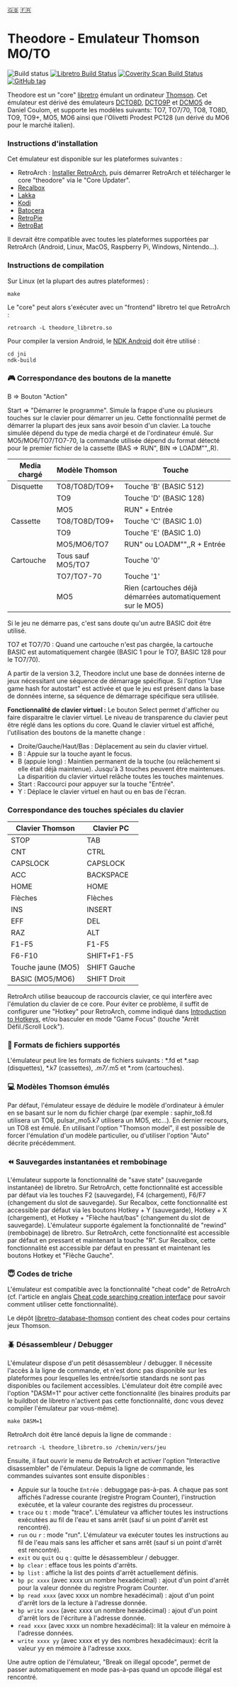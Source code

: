 [:gb:](https://github.com/Zlika/theodore/blob/master/README.md)
[:fr:](https://github.com/Zlika/theodore/blob/master/README-FR.md)

Theodore - Emulateur Thomson MO/TO
=====================================

![Build status](https://github.com/Zlika/theodore/workflows/CI/badge.svg)
[![Libretro Build Status](https://img.shields.io/gitlab/pipeline/libretro/theodore/master?gitlab_url=https%3A%2F%2Fgit.libretro.com)](https://git.libretro.com/libretro/theodore/-/pipelines)
[![Coverity Scan Build Status](https://scan.coverity.com/projects/15677/badge.svg)](https://scan.coverity.com/projects/zlika-theodore)
[![GitHub tag](https://img.shields.io/github/tag/Zlika/theodore.svg)](https://github.com/Zlika/theodore/releases)

Theodore est un "core" [libretro](https://github.com/libretro) émulant un ordinateur [Thomson](https://fr.wikipedia.org/wiki/Gamme_MOTO). Cet émulateur est dérivé des émulateurs [DCTO8D](http://dcto8.free.fr/), [DCTO9P](http://dcto9p.free.fr/) et [DCMO5](http://dcmo5.free.fr/) de Daniel Coulom, et supporte les modèles suivants: TO7, TO7/70, TO8, TO8D, TO9, TO9+, MO5, MO6 ainsi que l'Olivetti Prodest PC128 (un dérivé du MO6 pour le marché italien).

### Instructions d'installation

Cet émulateur est disponible sur les plateformes suivantes :
* RetroArch : [Installer RetroArch](http://www.retroarch.com/?page=platforms), puis démarrer RetroArch et télécharger le core "theodore" via le "Core Updater".
* [Recalbox](https://www.recalbox.com/fr/)
* [Lakka](http://www.lakka.tv/)
* [Kodi](https://kodi.tv/)
* [Batocera](https://batocera.org/)
* [RetroPie](https://retropie.org.uk/)
* [RetroBat](https://www.retrobat.ovh/index2.html)

Il devrait être compatible avec toutes les plateformes supportées par RetroArch (Android, Linux, MacOS, Raspberry Pi, Windows, Nintendo...).

### Instructions de compilation

Sur Linux (et la plupart des autres plateformes) :
```
make
```
Le "core" peut alors s'exécuter avec un "frontend" libretro tel que RetroArch :
```
retroarch -L theodore_libretro.so
```

Pour compiler la version Android, le [NDK Android](https://developer.android.com/ndk/downloads/) doit être utilisé :
```
cd jni
ndk-build
```

### :video_game: Correspondance des boutons de la manette

B => Bouton "Action"

Start => "Démarrer le programme". Simule la frappe d'une ou plusieurs touches sur le clavier pour démarrer un jeu. Cette fonctionnalité permet de démarrer la plupart des jeux sans avoir besoin d'un clavier. La touche simulée dépend du type de media chargé et de l'ordinateur émulé. Sur MO5/MO6/TO7/TO7-70, la commande utilisée dépend du format détecté pour le premier fichier de la cassette (BAS => RUN", BIN => LOADM"",,R).

| Media chargé | Modèle Thomson    | Touche                 |
| ------------ | ----------------- | ---------------------- |
| Disquette    | TO8/TO8D/TO9+     | Touche 'B' (BASIC 512) |
|              | TO9               | Touche 'D' (BASIC 128) |
|              | MO5               | RUN" + Entrée          |
| Cassette     | TO8/TO8D/TO9+     | Touche 'C' (BASIC 1.0) |
|              | TO9               | Touche 'E' (BASIC 1.0) |
|              | MO5/MO6/TO7       | RUN" ou LOADM"",,R + Entrée |
| Cartouche    | Tous sauf MO5/TO7 | Touche '0'             |
|              | TO7/TO7-70        | Touche '1'             |
|              | MO5               | Rien (cartouches déjà démarrées automatiquement sur le MO5) |

Si le jeu ne démarre pas, c'est sans doute qu'un autre BASIC doit être utilisé.

TO7 et TO7/70 : Quand une cartouche n'est pas chargée, la cartouche BASIC est automatiquement chargée (BASIC 1 pour le TO7, BASIC 128 pour le TO7/70).

A partir de la version 3.2, Theodore inclut une base de données interne de jeux nécessitant une séquence de démarrage spécifique. Si l'option "Use game hash for autostart" est activée et que le jeu est présent dans la base de données interne, sa séquence de démarrage spécifique sera utilisée.

**Fonctionnalité de clavier virtuel :** Le bouton Select permet d'afficher ou faire disparaitre le clavier virtuel. Le niveau de transparence du clavier peut être réglé dans les options du core.
Quand le clavier virtuel est affiché, l'utilisation des boutons de la manette change :
* Droite/Gauche/Haut/Bas : Déplacement au sein du clavier virtuel.
* B : Appuie sur la touche ayant le focus.
* B (appuie long) : Maintien permanent de la touche (ou relâchement si elle était déjà maintenue). Jusqu'à 3 touches peuvent être maintenues. La disparition du clavier virtuel relâche toutes les touches maintenues.
* Start : Raccourci pour appuyer sur la touche "Entrée".
* Y : Déplace le clavier virtuel en haut ou en bas de l'écran.

### Correspondance des touches spéciales du clavier

| Clavier Thomson | Clavier PC |
| ------------- | ------------- |
| STOP  | TAB  |
| CNT  | CTRL  |
| CAPSLOCK  | CAPSLOCK  |
| ACC  | BACKSPACE  |
| HOME  | HOME  |
| Flèches  | Flèches  |
| INS  | INSERT  |
| EFF  | DEL  |
| RAZ  | ALT  |
| F1-F5  | F1-F5  |
| F6-F10  | SHIFT+F1-F5  |
| Touche jaune (MO5) | SHIFT Gauche |
| BASIC (MO5/MO6) | SHIFT Droit |

RetroArch utilise beaucoup de raccourcis clavier, ce qui interfère avec l'émulation du clavier de ce core. Pour éviter ce problème, il suffit de configurer une "Hotkey" pour RetroArch, comme indiqué dans [Introduction to Hotkeys](https://docs.libretro.com/guides/retroarch-keyboard-controls/#introduction-to-hotkeys), et/ou basculer en mode "Game Focus" (touche "Arrêt Défil./Scroll Lock").

### :floppy_disk: Formats de fichiers supportés

L'émulateur peut lire les formats de fichiers suivants : *.fd et *.sap (disquettes), *.k7 (cassettes), *.m7/*.m5 et *.rom (cartouches).

### :computer: Modèles Thomson émulés

Par défaut, l'émulateur essaye de déduire le modèle d'ordinateur à émuler en se basant sur le nom du fichier chargé (par exemple : saphir_to8.fd utilisera un TO8, pulsar_mo5.k7 utilisera un MO5, etc...). En dernier recours, un TO8 est émulé. En utilisant l'option "Thomson model", il est possible de forcer l'émulation d'un modèle particulier, ou d'utiliser l'option "Auto" décrite précédemment.

### :rewind: Sauvegardes instantanées et rembobinage

L'émulateur supporte la fonctionnalité de "save state" (sauvegarde instantanée) de libretro. Sur RetroArch, cette fonctionnalité est accessible par défaut via les touches F2 (sauvegarde), F4 (chargement), F6/F7 (changement du slot de sauvegarde). Sur Recalbox, cette fonctionnalité est accessible par défaut via les boutons Hotkey + Y (sauvegarde), Hotkey + X (chargement), et Hotkey + "Flèche haut/bas" (changement du slot de sauvegarde).
L'émulateur supporte également la fonctionnalité de "rewind" (rembobinage) de libretro. Sur RetroArch, cette fonctionnalité est accessible par défaut en pressant et maintenant la touche "R". Sur Recalbox, cette fonctionnalité est accessible par défaut en pressant et maintenant les boutons Hotkey et "Flèche Gauche".

### :innocent: Codes de triche

L'émulateur est compatible avec la fonctionnalité "cheat code" de RetroArch (cf. l'article en anglais [Cheat code searching creation interface](https://www.libretro.com/index.php/upcoming-retroarch-1-7-4-cheat-code-searchingcreation-interface-with-rumble-features/) pour savoir comment utiliser cette fonctionnalité).

Le dépôt [libretro-database-thomson](https://github.com/Zlika/libretro-database-thomson) contient des cheat codes pour certains jeux Thomson.

### :beetle: Désassembleur / Debugger

L'émulateur dispose d'un petit désassembleur / debugger. Il nécessite l'accès à la ligne de commande, et n'est donc pas disponible sur les plateformes pour lesquelles les entrée/sortie standards ne sont pas disponibles ou facilement accessibles.
L'émulateur doit être compilé avec l'option "DASM=1" pour activer cette fonctionnalité (les binaires produits par le buildbot de libretro n'activent pas cette fonctionnalité, donc vous devez compiler l'émulateur par vous-même).
```
make DASM=1
```
RetroArch doit être lancé depuis la ligne de commande :
```
retroarch -L theodore_libretro.so /chemin/vers/jeu
```
Ensuite, il faut ouvrir le menu de RetroArch et activer l'option "Interactive disassembler" de l'émulateur.
Depuis la ligne de commande, les commandes suivantes sont ensuite disponibles :
* Appuie sur la touche `Entrée` : debuggage pas-à-pas. A chaque pas sont affichés l'adresse courante (registre Program Counter), l'instruction exécutée, et la valeur courante des registres du processeur.
* `trace` ou `t` : mode "trace". L'émulateur va afficher toutes les instructions exécutées au fil de l'eau et sans arrêt (sauf si un point d'arrêt est rencontré).
* `run` ou `r` : mode "run". L'émulateur va exécuter toutes les instructions au fil de l'eau mais sans les afficher et sans arrêt (sauf si un point d'arrêt est rencontré).
* `exit` ou `quit` ou `q` : quitte le désassembleur / debugger.
* `bp clear` : efface tous les points d'arrêts.
* `bp list` : affiche la list des points d'arrêt actuellement définis.
* `bp pc xxxx` (avec xxxx un nombre hexadécimal) : ajout d'un point d'arrêt pour la valeur donnée du registre Program Counter.
* `bp read xxxx` (avec xxxx un nombre hexadécimal) : ajout d'un point d'arrêt lors de la lecture à l'adresse donnée.
* `bp write xxxx` (avec xxxx un nombre hexadécimal) : ajout d'un point d'arrêt lors de l'écriture à l'adresse donnée.
* `read xxxx` (avec xxxx un nombre hexadécimal): lit la valeur en mémoire à l'adresse données.
* `write xxxx yy` (avec xxxx et yy des nombres hexadécimaux): écrit la valeur yy en mémoire à l'adresse xxxx.

Une autre option de l'émulateur, "Break on illegal opcode", permet de passer automatiquement en mode pas-à-pas quand un opcode illégal est rencontré.
